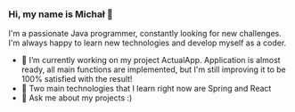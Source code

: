### Hi, my name is Michał 👋
I'm a passionate Java programmer, constantly looking for new challenges. I'm always happy to learn new technologies and develop myself as a coder.

- 🔭 I’m currently working on my project ActualApp. Application is almost ready, all main functions are implemented, but I'm still improving it to be 100% satisfied with the result!
- 🌱 Two main technologies that I learn right now are Spring and React
- 💬 Ask me about my projects :)


<!--
**h-dejmian/h-dejmian** is a ✨ _special_ ✨ repository because its `README.md` (this file) appears on your GitHub profile.

Here are some ideas to get you started:

- 🔭 I’m currently working on ...
- 🌱 I’m currently learning ...
- 👯 I’m looking to collaborate on ...
- 🤔 I’m looking for help with ...
- 💬 Ask me about ...
- 📫 How to reach me: ...
- 😄 Pronouns: ...
- ⚡ Fun fact: ...
-->
